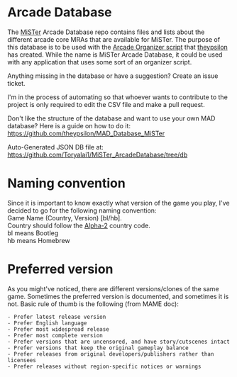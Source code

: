 # Arcade Database

The [MiSTer](https://github.com/MiSTer-devel/Wiki_MiSTer/wiki) Arcade Database repo contains files and lists about the different arcade core MRAs that are available for MiSTer. The purpose of this database is to be used with the [Arcade Organizer script](https://github.com/theypsilon/arcade-organizer "Arcade Organizer script") that [theypsilon](https://github.com/theypsilon "theypsilon") has created. While the name is MiSTer Arcade Database, it could be used with any application that uses some sort of an organizer script.

Anything missing in the database or have a suggestion? Create an issue ticket.

I'm in the process of automating so that whoever wants to contribute to the project is only required to edit the CSV file and make a pull request.

Don't like the structure of the database and want to use your own MAD database? Here is a guide on how to do it: https://github.com/theypsilon/MAD_Database_MiSTer

Auto-Generated JSON DB file at: https://github.com/Toryalai1/MiSTer_ArcadeDatabase/tree/db

# Naming convention
Since it is important to know exactly what version of the game you play, I've decided to go for the following naming convention:  
Game Name (Country, Version) [bl/hb].  
Country should follow the [Alpha-2](https://www.iban.com/country-codes) country code.  
bl means Bootleg  
hb means Homebrew

# Preferred version
As you might've noticed, there are different versions/clones of the same game. Sometimes the preferred version is documented, and sometimes it is not. Basic rule of thumb is the following (from MAME doc):

```
- Prefer latest release version
- Prefer English language
- Prefer most widespread release
- Prefer most complete version
- Prefer versions that are uncensored, and have story/cutscenes intact
- Prefer versions that keep the original gameplay balance
- Prefer releases from original developers/publishers rather than licensees
- Prefer releases without region-specific notices or warnings
```

